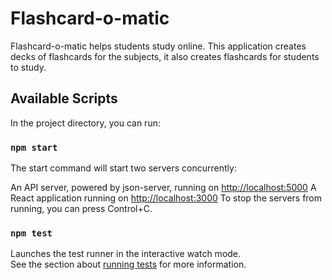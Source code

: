# Flashcard-o-matic

Flashcard-o-matic helps students study online. This application creates decks of flashcards for the subjects, it also creates flashcards for students to study.

## Available Scripts

In the project directory, you can run:

### `npm start`

The start command will start two servers concurrently:

An API server, powered by json-server, running on [http://localhost:5000](http://localhost:5000)
A React application running on [http://localhost:3000](http://localhost:3000)
To stop the servers from running, you can press Control+C.


### `npm test`

Launches the test runner in the interactive watch mode.\
See the section about [running tests](https://facebook.github.io/create-react-app/docs/running-tests) for more information.